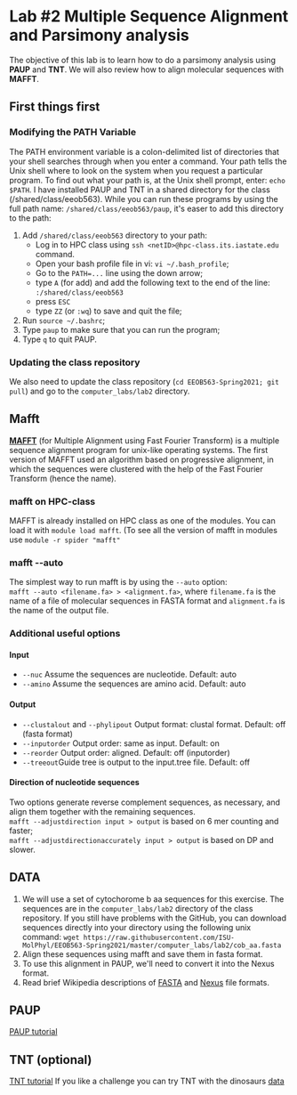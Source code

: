 # Lab #2 Multiple Sequence Alignment and Parsimony analysis

The objective of this lab is to learn how to do a parsimony analysis using **PAUP** and **TNT**. 
We will also review how to align molecular sequences with **MAFFT**.

## First things first

### Modifying the PATH Variable
The PATH environment variable is a colon-delimited list of directories 
that your shell searches through when you enter a command. Your path 
tells the Unix shell where to look on the system when you request a 
particular program. To find out what your path is, at the Unix shell 
prompt, enter: `echo $PATH`. I have installed PAUP and TNT in a shared 
directory for the class (/shared/class/eeob563). While you can run these 
programs by using the full path name: `/shared/class/eeob563/paup`, it's 
easer to add this directory to the path:

1. Add `/shared/class/eeob563` directory to your path:
	* Log in to HPC class using `ssh <netID>@hpc-class.its.iastate.edu` command.  
	* Open your bash profile file in vi: `vi ~/.bash_profile`;
	* Go to the `PATH=...` line using the down arrow;  
	* type `A` (for add) and add the following text to the end of the line: `:/shared/class/eeob563`
	* press `ESC`
	* type `ZZ` (or `:wq`) to save and quit the file;
2. Run `source ~/.bashrc`; <!-- can use `exec bash` instead -->
3. Type `paup` to make sure that you can run the program;
4. Type `q` to quit PAUP.

### Updating the class repository

We also need to update the class repository (`cd EEOB563-Spring2021; git pull`) and go to the `computer_labs/lab2` directory.

## Mafft

[**MAFFT**](https://mafft.cbrc.jp/alignment/software/) (for Multiple Alignment using Fast Fourier Transform) 
is a multiple sequence alignment program for unix-like operating systems. The first version of MAFFT 
used an algorithm based on progressive alignment, in which the sequences were clustered with the help of the Fast Fourier Transform (hence the name).

### mafft on HPC-class
MAFFT is already installed on HPC class as one of the modules. You can load it with `module load mafft`. 
(To see all the version of mafft in modules use `module -r spider "mafft"`

### mafft --auto

The simplest way to run mafft is by using the `--auto` option:  
`mafft --auto <filename.fa> > <alignment.fa>`, where `filename.fa` is the name of a file of molecular 
sequences in FASTA format and `alignment.fa` is the name of the output file.

### Additional useful options
#### Input

* `--nuc` Assume the sequences are nucleotide. Default: auto
* `--amino` Assume the sequences are amino acid. Default: auto

#### Output

* `--clustalout` and `--phylipout` Output format: clustal format. Default: off (fasta format)  
* `--inputorder` Output order: same as input. Default: on
* `--reorder` Output order: aligned. Default: off (inputorder)
* `--treeout`Guide tree is output to the input.tree file. Default: off

#### Direction of nucleotide sequences
Two options generate reverse complement sequences, as necessary, and align them together with the remaining sequences.  
`mafft --adjustdirection input > output` is based on 6 mer counting and faster;  
`mafft --adjustdirectionaccurately input > output` is based on DP and slower.

## DATA
1. We will use a set of cytochorome b aa sequences for this exercise. The sequences are 
in the `computer_labs/lab2` directory of the class repository. If you still have problems with the GitHub, you can 
download sequences directly into your directory using the following unix command:
`wget https://raw.githubusercontent.com/ISU-MolPhyl/EEOB563-Spring2021/master/computer_labs/lab2/cob_aa.fasta` 
2. Align these sequences using mafft and save them in fasta format.
3. To use this alignment in PAUP, we'll need to convert it into the Nexus format.
4. Read brief Wikipedia descriptions of [FASTA](https://en.wikipedia.org/wiki/FASTA_format) 
and [Nexus](https://en.wikipedia.org/wiki/Nexus_file) file formats.

## PAUP

[PAUP tutorial](./PAUP.md)

## TNT (optional)

[TNT tutorial](./TNT.md) If you like a challenge you can try TNT with the dinosaurs [data](dino.txt)



